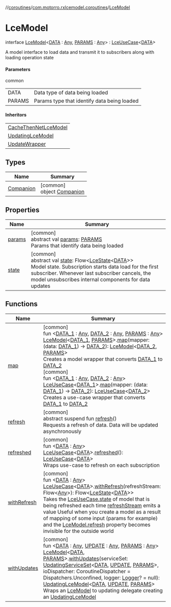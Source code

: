 //[coroutines](../../../index.md)/[com.motorro.rxlcemodel.coroutines](../index.md)/[LceModel](index.md)

# LceModel

interface [LceModel](index.md)&lt;[DATA](index.md) : [Any](https://kotlinlang.org/api/latest/jvm/stdlib/kotlin/-any/index.html), [PARAMS](index.md) : [Any](https://kotlinlang.org/api/latest/jvm/stdlib/kotlin/-any/index.html)&gt; : [LceUseCase](../-lce-use-case/index.md)&lt;[DATA](index.md)&gt; 

A model interface to load data and transmit it to subscribers along with loading operation state

#### Parameters

common

| | |
|---|---|
| DATA | Data type of data being loaded |
| PARAMS | Params type that identify data being loaded |

#### Inheritors

| |
|---|
| [CacheThenNetLceModel](../-cache-then-net-lce-model/index.md) |
| [UpdatingLceModel](../-updating-lce-model/index.md) |
| [UpdateWrapper](../-update-wrapper/index.md) |

## Types

| Name | Summary |
|---|---|
| [Companion](-companion/index.md) | [common]<br>object [Companion](-companion/index.md) |

## Properties

| Name | Summary |
|---|---|
| [params](params.md) | [common]<br>abstract val [params](params.md): [PARAMS](index.md)<br>Params that identify data being loaded |
| [state](../-lce-use-case/state.md) | [common]<br>abstract val [state](../-lce-use-case/state.md): Flow&lt;[LceState](../../../../lce/lce/com.motorro.rxlcemodel.lce/-lce-state/index.md)&lt;[DATA](index.md)&gt;&gt;<br>Model state. Subscription starts data load for the first subscriber. Whenever last subscriber cancels, the model unsubscribes internal components for data updates |

## Functions

| Name | Summary |
|---|---|
| [map](../map.md) | [common]<br>fun &lt;[DATA_1](../map.md) : [Any](https://kotlinlang.org/api/latest/jvm/stdlib/kotlin/-any/index.html), [DATA_2](../map.md) : [Any](https://kotlinlang.org/api/latest/jvm/stdlib/kotlin/-any/index.html), [PARAMS](../map.md) : [Any](https://kotlinlang.org/api/latest/jvm/stdlib/kotlin/-any/index.html)&gt; [LceModel](index.md)&lt;[DATA_1](../map.md), [PARAMS](../map.md)&gt;.[map](../map.md)(mapper: (data: [DATA_1](../map.md)) -&gt; [DATA_2](../map.md)): [LceModel](index.md)&lt;[DATA_2](../map.md), [PARAMS](../map.md)&gt;<br>Creates a model wrapper that converts [DATA_1](../map.md) to [DATA_2](../map.md)<br>[common]<br>fun &lt;[DATA_1](../map.md) : [Any](https://kotlinlang.org/api/latest/jvm/stdlib/kotlin/-any/index.html), [DATA_2](../map.md) : [Any](https://kotlinlang.org/api/latest/jvm/stdlib/kotlin/-any/index.html)&gt; [LceUseCase](../-lce-use-case/index.md)&lt;[DATA_1](../map.md)&gt;.[map](../map.md)(mapper: (data: [DATA_1](../map.md)) -&gt; [DATA_2](../map.md)): [LceUseCase](../-lce-use-case/index.md)&lt;[DATA_2](../map.md)&gt;<br>Creates a use-case wrapper that converts [DATA_1](../map.md) to [DATA_2](../map.md) |
| [refresh](../-lce-use-case/refresh.md) | [common]<br>abstract suspend fun [refresh](../-lce-use-case/refresh.md)()<br>Requests a refresh of data. Data will be updated asynchronously |
| [refreshed](../refreshed.md) | [common]<br>fun &lt;[DATA](../refreshed.md) : [Any](https://kotlinlang.org/api/latest/jvm/stdlib/kotlin/-any/index.html)&gt; [LceUseCase](../-lce-use-case/index.md)&lt;[DATA](../refreshed.md)&gt;.[refreshed](../refreshed.md)(): [LceUseCase](../-lce-use-case/index.md)&lt;[DATA](../refreshed.md)&gt;<br>Wraps use-case to refresh on each subscription |
| [withRefresh](../with-refresh.md) | [common]<br>fun &lt;[DATA](../with-refresh.md) : [Any](https://kotlinlang.org/api/latest/jvm/stdlib/kotlin/-any/index.html)&gt; [LceUseCase](../-lce-use-case/index.md)&lt;[DATA](../with-refresh.md)&gt;.[withRefresh](../with-refresh.md)(refreshStream: Flow&lt;[Any](https://kotlinlang.org/api/latest/jvm/stdlib/kotlin/-any/index.html)&gt;): Flow&lt;[LceState](../../../../lce/lce/com.motorro.rxlcemodel.lce/-lce-state/index.md)&lt;[DATA](../with-refresh.md)&gt;&gt;<br>Takes the [LceUseCase.state](../-lce-use-case/state.md) of model that is being refreshed each time [refreshStream](../with-refresh.md) emits a value Useful when you create a model as a result of mapping of some input (params for example) and the [LceModel.refresh](../../../../coroutines/com.motorro.rxlcemodel.coroutines/-lce-model/refresh.md) property becomes invisible for the outside world |
| [withUpdates](../with-updates.md) | [common]<br>fun &lt;[DATA](../with-updates.md) : [Any](https://kotlinlang.org/api/latest/jvm/stdlib/kotlin/-any/index.html), [UPDATE](../with-updates.md) : [Any](https://kotlinlang.org/api/latest/jvm/stdlib/kotlin/-any/index.html), [PARAMS](../with-updates.md) : [Any](https://kotlinlang.org/api/latest/jvm/stdlib/kotlin/-any/index.html)&gt; [LceModel](index.md)&lt;[DATA](../with-updates.md), [PARAMS](../with-updates.md)&gt;.[withUpdates](../with-updates.md)(serviceSet: [UpdatingServiceSet](../../com.motorro.rxlcemodel.coroutines.service/-updating-service-set/index.md)&lt;[DATA](../with-updates.md), [UPDATE](../with-updates.md), [PARAMS](../with-updates.md)&gt;, ioDispatcher: CoroutineDispatcher = Dispatchers.Unconfined, logger: [Logger](../../../../common/com.motorro.rxlcemodel.common/-logger/index.md)? = null): [UpdatingLceModel](../-updating-lce-model/index.md)&lt;[DATA](../with-updates.md), [UPDATE](../with-updates.md), [PARAMS](../with-updates.md)&gt;<br>Wraps an [LceModel](index.md) to updating delegate creating an [UpdatingLceModel](../-updating-lce-model/index.md) |
